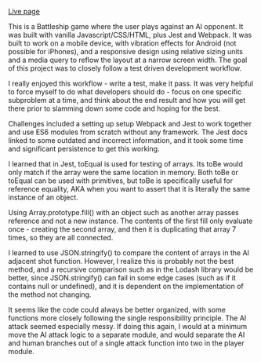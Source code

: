 <a href='https://pete-fowler.github.io/battleship/'>Live page</a>

This is a Battleship game where the user plays against an AI opponent. It was built with vanilla Javascript/CSS/HTML, plus Jest and Webpack. It was built to work on a mobile device, with vibration effects for Android (not possible for iPhones), and a responsive design using relative sizing units and a media query to reflow the layout at a narrow screen width. The goal of this project was to closely follow a test driven development workflow.

I really enjoyed this workflow - write a test, make it pass. It was very helpful to force myself to do what developers should do - focus on one specific subproblem at a time, and think about the end result and how you will get there prior to slamming down some code and hoping for the best.

Challenges included a setting up setup Webpack and Jest to work together and use ES6 modules from scratch without any framework. The Jest docs linked to some outdated and incorrect information, and it took some time and significant persistence to get this working. 

I learned that in Jest, toEqual is used for testing of arrays. Its toBe would only match if the array were the same location in memory. Both toBe or toEqual can be used with primitives, but toBe is specifically useful for reference equality, AKA when you want to assert that it is literally the same instance of an object.

Using Array.prototype.fill() with an object such as another array passes reference and not a new instance. The contents of the first fill only evaluate once - creating the second array, and then it is duplicating that array 7 times, so they are all connected.

I learned to use JSON.stringify() to compare the content of arrays in the AI adjacent shot function. However, I realize this is probably not the best method, and a recursive comparison such as in the Lodash library would be better, since JSON.stringify() can fail in some edge cases (such as if it contains null or undefined), and it is dependent on the implementation of the method not changing.

It seems like the code could always be better organized, with some functions more closely following the single responsibility principle. The AI attack seemed especially messy. If doing this again, I would at a minimum move the AI attack logic to a separate module, and would separate the AI and human branches out of a single attack function into two in the player module. 
